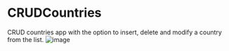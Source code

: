 # CRUDCountries
CRUD countries app with the option to insert, delete and modify a country from the list.
![image](https://github.com/kxtxrinx/CRUDCountries/assets/78937711/0a50b98f-55ce-44aa-9d00-a11572d76a2b)
